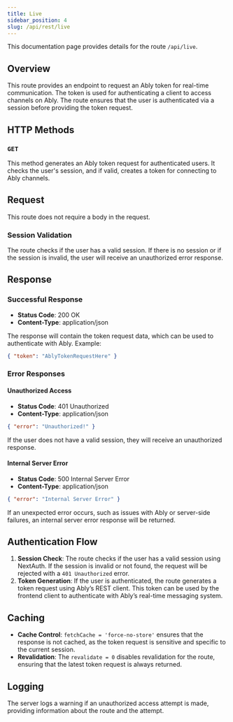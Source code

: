 ```yaml
---
title: Live
sidebar_position: 4
slug: /api/rest/live
---
```


This documentation page provides details for the route `/api/live`.

## Overview

This route provides an endpoint to request an Ably token for real-time communication. The token is used for authenticating a client to access channels on Ably. The route ensures that the user is authenticated via a session before providing the token request.

## HTTP Methods

### `GET`

This method generates an Ably token request for authenticated users. It checks the user's session, and if valid, creates a token for connecting to Ably channels.

## Request

This route does not require a body in the request.

### Session Validation

The route checks if the user has a valid session. If there is no session or if the session is invalid, the user will receive an unauthorized error response.

## Response

### Successful Response

- **Status Code**: 200 OK
- **Content-Type**: application/json

The response will contain the token request data, which can be used to authenticate with Ably.
Example:

```json
{ "token": "AblyTokenRequestHere" }
```

### Error Responses

#### Unauthorized Access

- **Status Code**: 401 Unauthorized
- **Content-Type**: application/json

```json
{ "error": "Unauthorized!" }
```

If the user does not have a valid session, they will receive an unauthorized response.

#### Internal Server Error

- **Status Code**: 500 Internal Server Error
- **Content-Type**: application/json

```json
{ "error": "Internal Server Error" }
```

If an unexpected error occurs, such as issues with Ably or server-side failures, an internal server error response will be returned.

## Authentication Flow

1. **Session Check**: The route checks if the user has a valid session using NextAuth. If the session is invalid or not found, the request will be rejected with a `401 Unauthorized` error.
2. **Token Generation**: If the user is authenticated, the route generates a token request using Ably’s REST client. This token can be used by the frontend client to authenticate with Ably’s real-time messaging system.

## Caching

- **Cache Control**: `fetchCache = 'force-no-store'` ensures that the response is not cached, as the token request is sensitive and specific to the current session.
- **Revalidation**: The `revalidate = 0` disables revalidation for the route, ensuring that the latest token request is always returned.

## Logging

The server logs a warning if an unauthorized access attempt is made, providing information about the route and the attempt.

